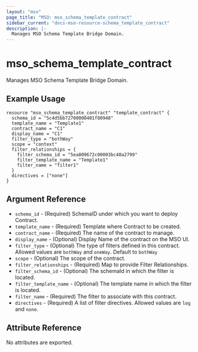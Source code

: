 ```yaml
---
layout: "mso"
page_title: "MSO: mso_schema_template_contract"
sidebar_current: "docs-mso-resource-schema_template_contract"
description: |-
  Manages MSO Schema Template Bridge Domain.
---
```


# mso_schema_template_contract #

Manages MSO Schema Template Bridge Domain.

## Example Usage ##

```hcl
resource "mso_schema_template_contract" "template_contract" {
  schema_id = "5c4d5bb72700000401f80948"
  template_name = "Template1"
  contract_name = "C1"
  display_name = "C1"
  filter_type = "bothWay"
  scope = "context"
  filter_relationships = {
    filter_schema_id = "5ea809672c00003bc40a2799"
    filter_template_name = "Template1"
    filter_name = "filter1"
  }
  directives = ["none"]
}
```

## Argument Reference ##

* `schema_id` - (Required) SchemaID under which you want to deploy Contract.
* `template_name` - (Required) Template where Contract to be created.
* `contract_name` - (Required) The name of the contract to manage.
* `display_name` - (Optional) Display Name of the contract on the MSO UI.
* `filter_type` - (Optional) The type of filters defined in this contract. Allowed values are `bothWay` and `oneWay`. Default to `bothWay`
* `scope` - (Optional) The scope of the contract.
* `filter_relationships` - (Required) Map to provide Filter Relationships.
* `filter_schema_id` - (Optional) The schemaId in which the filter is located.
* `filter_template_name` - (Optional) The template name in which the filter is located.
* `filter_name` - (Required) The filter to associate with this contract.
* `directives` - (Required) A list of filter directives. Allowed values are `log` and `none`.

## Attribute Reference ##

No attributes are exported.
